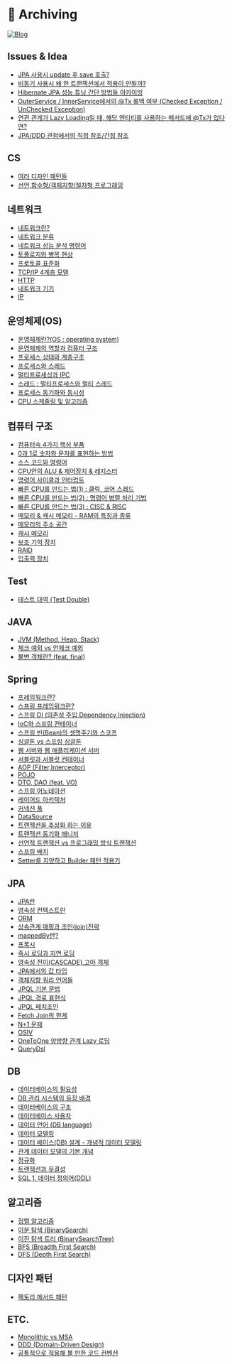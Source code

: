 # 💾 Archiving

[![Blog](https://img.shields.io/badge/Blog-Be_Water,_My_Friend-blue.svg)](https://hongseob.tistory.com)

## Issues & Idea
- [JPA 사용시 update 후 save 호출?](https://github.com/hongxeob/Archiving/blob/main/Issues/JPA%20%EC%82%AC%EC%9A%A9%EC%8B%9C%20update%20%ED%9B%84%20save%20%ED%98%B8%EC%B6%9C%3F.md)
- [비동기 사용시 왜 한 트랜잭션에서 적용이 안될까?](https://github.com/hongxeob/Archiving/blob/main/Issues/%EB%B9%84%EB%8F%99%EA%B8%B0%20%EC%82%AC%EC%9A%A9%EC%8B%9C%20%EC%99%9C%20%ED%95%9C%20%ED%8A%B8%EB%9E%9C%EC%9E%AD%EC%85%98%EC%97%90%EC%84%9C%20%EC%A0%81%EC%9A%A9%EC%9D%B4%20%EC%95%88%EB%90%A0%EA%B9%8C%3F.md)
- [Hibernate JPA 성능 튜닝 간단 방법들 아카이빙](https://github.com/hongxeob/Archiving/blob/main/Issues/Hibernate%20JPA%20%EC%84%B1%EB%8A%A5%20%ED%8A%9C%EB%8B%9D%20%EA%B0%84%EB%8B%A8%20%EB%B0%A9%EB%B2%95%EB%93%A4.md)
- [OuterService / InnerService에서의 @Tx 롤백 여부 (Checked Exception / UnChecked Exception)](https://github.com/hongxeob/Archiving/blob/main/Issues/Outer%26InnerService%EC%97%90%EC%84%9C%EC%9D%98%20%40Tx%20%EB%A1%A4%EB%B0%B1%20%EC%97%AC%EB%B6%80.md)
- [연관 관계가 Lazy Loading일 때, 해당 엔티티를 사용하는 메서드에 @Tx가 없다면?](https://github.com/hongxeob/Archiving/blob/main/Issues/%EC%97%B0%EA%B4%80%20%EA%B4%80%EA%B3%84%EA%B0%80%20Lazy%20Loading%EC%9D%BC%20%EB%95%8C%2C%20%ED%95%B4%EB%8B%B9%20%EC%97%94%ED%8B%B0%ED%8B%B0%EB%A5%BC%20%EC%82%AC%EC%9A%A9%ED%95%98%EB%8A%94%20%EB%A9%94%EC%84%9C%EB%93%9C%EC%97%90%20%40Tx%EA%B0%80%20%EC%97%86%EB%8B%A4%EB%A9%B4%3F.md)
- [JPA/DDD 관점에서의 직접 참조/간접 참조](https://github.com/hongxeob/Archiving/blob/main/Issues/JPA%2CDDD%20%EA%B4%80%EC%A0%90%EC%97%90%EC%84%9C%EC%9D%98%20%EC%A7%81%EC%A0%91%20%EC%B0%B8%EC%A1%B0%EC%99%80%20%EA%B0%84%EC%A0%91%20%EC%B0%B8%EC%A1%B0.md)

## CS
- [여러 디자인 패턴들](https://github.com/hongxeob/TIL/blob/main/CS/%EB%94%94%EC%9E%90%EC%9D%B8%20%ED%8C%A8%ED%84%B4.md)
- [선언,함수형/객체지향/절차형 프로그래밍](https://github.com/hongxeob/TIL/blob/main/CS/%ED%94%84%EB%A1%9C%EA%B7%B8%EB%9E%98%EB%B0%8D%20%ED%8C%A8%EB%9F%AC%EB%8B%A4%EC%9E%84.md)

## 네트워크
- [네트워크란?](https://github.com/hongxeob/TIL/blob/main/Network/%EB%84%A4%ED%8A%B8%EC%9B%8C%ED%81%AC%EB%9E%80%3F%20(%EC%B2%98%EB%A6%AC%EB%9F%89%2C%EC%A7%80%EC%97%B0%EC%8B%9C%EA%B0%84).md)
- [네트워크 분류](https://github.com/hongxeob/TIL/blob/main/Network/%EB%84%A4%ED%8A%B8%EC%9B%8C%ED%81%AC%20%EB%B6%84%EB%A5%98.md)
- [네트워크 성능 분석 명령어](https://github.com/hongxeob/TIL/blob/main/Network/%EB%84%A4%ED%8A%B8%EC%9B%8C%ED%81%AC%20%EC%84%B1%EB%8A%A5%20%EB%B6%84%EC%84%9D%20%EB%AA%85%EB%A0%B9%EC%96%B4.md)
- [토폴로지와 병목 현상](https://github.com/hongxeob/TIL/blob/main/Network/%EB%84%A4%ED%8A%B8%EC%9B%8C%ED%81%AC%20%ED%86%A0%ED%8F%B4%EB%A1%9C%EC%A7%80%EC%99%80%20%EB%B3%91%EB%AA%A9%20%ED%98%84%EC%83%81.md)
- [프로토콜 표준화](https://github.com/hongxeob/TIL/blob/main/Network/%EB%84%A4%ED%8A%B8%EC%9B%8C%ED%81%AC%20%ED%94%84%EB%A1%9C%ED%86%A0%EC%BD%9C%20%ED%91%9C%EC%A4%80%ED%99%94.md)
- [TCP/IP 4계층 모델](https://github.com/hongxeob/TIL/blob/main/Network/TCP_IP%204%EA%B3%84%EC%B8%B5%20%EB%AA%A8%EB%8D%B8.md)
- [HTTP](https://github.com/hongxeob/TIL/blob/main/Network/HTTP.md)
- [네트워크 기기](https://github.com/hongxeob/TIL/blob/main/Network/%EB%84%A4%ED%8A%B8%EC%9B%8C%ED%81%AC%20%EA%B8%B0%EA%B8%B0.md)
- [IP](https://github.com/hongxeob/TIL/blob/main/Network/IP.md)

## 운영체제(OS)
- [운영체제란?(OS : operating system)](https://github.com/hongxeob/TIL/blob/main/OS/%EC%9A%B4%EC%98%81%EC%B2%B4%EC%A0%9C%EB%9E%80%3F(OS%20:%20operating%20system).md)
- [운영체제의 역할과 컴퓨터 구조](https://github.com/hongxeob/TIL/blob/main/OS/%EC%9A%B4%EC%98%81%EC%B2%B4%EC%A0%9C%EC%9D%98%20%EC%97%AD%ED%95%A0%EA%B3%BC%20%EC%BB%B4%ED%93%A8%ED%84%B0%20%EA%B5%AC%EC%A1%B0.md)
- [프로세스 상태와 계층구조](https://github.com/hongxeob/TIL/blob/main/OS/%ED%94%84%EB%A1%9C%EC%84%B8%EC%8A%A4%20%EC%83%81%ED%83%9C%EC%99%80%20%EA%B3%84%EC%B8%B5%EA%B5%AC%EC%A1%B0.md)
- [프로세스와 스레드](https://github.com/hongxeob/TIL/blob/main/OS/%ED%94%84%EB%A1%9C%EC%84%B8%EC%8A%A4%EC%99%80%20%EC%8A%A4%EB%A0%88%EB%93%9C.md)
- [멀티프로세싱과 IPC](https://github.com/hongxeob/TIL/blob/main/OS/%EB%A9%80%ED%8B%B0%ED%94%84%EB%A1%9C%EC%84%B8%EC%8B%B1%EA%B3%BC%20IPC.md)
- [스레드 : 멀티프로세스와 멀티 스레드](https://github.com/hongxeob/TIL/blob/main/OS/%EC%8A%A4%EB%A0%88%EB%93%9C%20:%20%EB%A9%80%ED%8B%B0%20%ED%94%84%EB%A1%9C%EC%84%B8%EC%8A%A4%EC%99%80%20%EB%A9%80%ED%8B%B0%20%EC%8A%A4%EB%A0%88%EB%93%9C.md)
- [프로세스 동기화와 동시성](https://github.com/hongxeob/TIL/blob/main/OS/%ED%94%84%EB%A1%9C%EC%84%B8%EC%8A%A4%20%EB%8F%99%EA%B8%B0%ED%99%94%EC%99%80%20%EB%8F%99%EC%8B%9C%EC%84%B1.md)
- [CPU 스케줄링 및 알고리즘](https://github.com/hongxeob/TIL/blob/main/OS/CPU%20%EC%8A%A4%EC%BC%80%EC%A4%84%EB%A7%81%20%EB%B0%8F%20%EC%95%8C%EA%B3%A0%EB%A6%AC%EC%A6%98.md)

## 컴퓨터 구조
- [컴퓨터속 4가지 핵심 부품](https://github.com/hongxeob/TIL/blob/main/%EC%BB%B4%ED%93%A8%ED%84%B0%20%EA%B5%AC%EC%A1%B0/%EC%BB%B4%ED%93%A8%ED%84%B0%EC%86%8D%204%EA%B0%80%EC%A7%80%20%ED%95%B5%EC%8B%AC%20%EB%B6%80%ED%92%88.md)
- [0과 1로 숫자와 문자를 표현하는 방법](https://github.com/hongxeob/TIL/blob/main/%EC%BB%B4%ED%93%A8%ED%84%B0%20%EA%B5%AC%EC%A1%B0/0%EA%B3%BC%201%EB%A1%9C%20%EC%88%AB%EC%9E%90%EC%99%80%20%EB%AC%B8%EC%9E%90%EB%A5%BC%20%ED%91%9C%ED%98%84%ED%95%98%EB%8A%94%20%EB%B0%A9%EB%B2%95.md)
- [소스 코드와 명령어](https://github.com/hongxeob/TIL/blob/main/%EC%BB%B4%ED%93%A8%ED%84%B0%20%EA%B5%AC%EC%A1%B0/%EC%86%8C%EC%8A%A4%20%EC%BD%94%EB%93%9C%EC%99%80%20%EB%AA%85%EB%A0%B9%EC%96%B4.md)
- [CPU안의 ALU & 제어장치 & 레지스터](https://github.com/hongxeob/TIL/blob/main/%EC%BB%B4%ED%93%A8%ED%84%B0%20%EA%B5%AC%EC%A1%B0/CPU%EC%95%88%EC%9D%98%20ALU%20%26%20%EC%A0%9C%EC%96%B4%EC%9E%A5%EC%B9%98%20%26%20%EB%A0%88%EC%A7%80%EC%8A%A4%ED%84%B0.md)
- [명령어 사이클과 인터럽트](https://github.com/hongxeob/TIL/blob/main/%EC%BB%B4%ED%93%A8%ED%84%B0%20%EA%B5%AC%EC%A1%B0/%EB%AA%85%EB%A0%B9%EC%96%B4%20%EC%82%AC%EC%9D%B4%ED%81%B4%EA%B3%BC%20%EC%9D%B8%ED%84%B0%EB%9F%BD%ED%8A%B8.md)
- [빠른 CPU를 만드는 법(1) : 클럭, 코어,스레드](https://github.com/hongxeob/TIL/blob/main/%EC%BB%B4%ED%93%A8%ED%84%B0%20%EA%B5%AC%EC%A1%B0/%EB%B9%A0%EB%A5%B8%20CPU%EB%A5%BC%20%EB%A7%8C%EB%93%9C%EB%8A%94%20%EB%B2%95(1)%20:%20%ED%81%B4%EB%9F%AD%2C%20%EC%BD%94%EC%96%B4%2C%EC%8A%A4%EB%A0%88%EB%93%9C.md)
- [빠른 CPU를 만드는 법(2) : 명령어 병렬 처리 기법](https://github.com/hongxeob/TIL/blob/main/%EC%BB%B4%ED%93%A8%ED%84%B0%20%EA%B5%AC%EC%A1%B0/%EB%B9%A0%EB%A5%B8%20CPU%EB%A5%BC%20%EB%A7%8C%EB%93%9C%EB%8A%94%20%EB%B2%95(2)%20:%20%EB%AA%85%EB%A0%B9%EC%96%B4%20%EB%B3%91%EB%A0%AC%20%EC%B2%98%EB%A6%AC%20%EA%B8%B0%EB%B2%95.md)
- [빠른 CPU를 만드는 법(3) : CISC & RISC](https://github.com/hongxeob/TIL/blob/main/%EC%BB%B4%ED%93%A8%ED%84%B0%20%EA%B5%AC%EC%A1%B0/%EB%B9%A0%EB%A5%B8%20CPU%EB%A5%BC%20%EB%A7%8C%EB%93%9C%EB%8A%94%20%EB%B2%95(3)%20:%20CISC%20%26%20RISC.md)
- [메모리 & 캐시 메모리 - RAM의 특징과 종류](https://github.com/hongxeob/TIL/blob/main/%EC%BB%B4%ED%93%A8%ED%84%B0%20%EA%B5%AC%EC%A1%B0/%EB%A9%94%EB%AA%A8%EB%A6%AC%20%26%20%EC%BA%90%EC%8B%9C%20%EB%A9%94%EB%AA%A8%EB%A6%AC%20-%20RAM%EC%9D%98%20%ED%8A%B9%EC%A7%95%EA%B3%BC%20%EC%A2%85%EB%A5%98.md)
- [메모리의 주소 공간](https://github.com/hongxeob/TIL/blob/main/%EC%BB%B4%ED%93%A8%ED%84%B0%20%EA%B5%AC%EC%A1%B0/%EB%A9%94%EB%AA%A8%EB%A6%AC%EC%9D%98%20%EC%A3%BC%EC%86%8C%20%EA%B3%B5%EA%B0%84.md)
- [캐시 메모리](https://github.com/hongxeob/TIL/blob/main/%EC%BB%B4%ED%93%A8%ED%84%B0%20%EA%B5%AC%EC%A1%B0/%EC%BA%90%EC%8B%9C%20%EB%A9%94%EB%AA%A8%EB%A6%AC.md)
- [보조 기억 장치](https://github.com/hongxeob/TIL/blob/main/%EC%BB%B4%ED%93%A8%ED%84%B0%20%EA%B5%AC%EC%A1%B0/%EB%B3%B4%EC%A1%B0%20%EA%B8%B0%EC%96%B5%20%EC%9E%A5%EC%B9%98.md)
- [RAID](https://github.com/hongxeob/TIL/blob/main/%EC%BB%B4%ED%93%A8%ED%84%B0%20%EA%B5%AC%EC%A1%B0/RAID.md)
- [입출력 장치](https://github.com/hongxeob/TIL/blob/main/%EC%BB%B4%ED%93%A8%ED%84%B0%20%EA%B5%AC%EC%A1%B0/%EC%9E%85%EC%B6%9C%EB%A0%A5%EC%9E%A5%EC%B9%98.md)
## Test
- [테스트 대역 (Test Double)](https://github.com/hongxeob/Archiving/blob/main/Test/%ED%85%8C%EC%8A%A4%ED%8A%B8%20%EB%8C%80%EC%97%AD(Test%20Double).md)
## JAVA
- [JVM (Method, Heap, Stack)](https://github.com/hongxeob/Archiving/blob/main/JAVA/JVM%20(Method%2C%20Heap%2C%20Stack).md)
- [체크 예외 vs 언체크 예외](https://github.com/hongxeob/TIL/blob/main/JAVA/CheckedException%20VS%20UncheckedException.md)
- [불변 객체란? (feat. final)](https://github.com/hongxeob/TIL/blob/main/JAVA/%EB%B6%88%EB%B3%80%EA%B0%9D%EC%B2%B4%EB%9E%80%3F.md)

## Spring
- [프레임워크란?](https://github.com/hongxeob/TIL/blob/main/Spring/%ED%94%84%EB%A0%88%EC%9E%84%EC%9B%8C%ED%81%AC%EB%9E%80%3F.md)
- [스프링 프레임워크란?](https://github.com/hongxeob/TIL/blob/main/Spring/%EC%8A%A4%ED%94%84%EB%A7%81%20%ED%94%84%EB%A0%88%EC%9E%84%EC%9B%8C%ED%81%AC%EB%9E%80.md)
- [스프링 DI (의존성 주입,Dependency Injection)](https://github.com/hongxeob/TIL/blob/main/Spring/%EC%9D%98%EC%A1%B4%EC%84%B1%20%EC%A3%BC%EC%9E%85(Dependency%20Injection%2C%20DI).md)
- [IoC와 스프링 컨테이너](https://github.com/hongxeob/TIL/blob/main/Spring/IoC%EC%99%80%20%EC%BB%A8%ED%85%8C%EC%9D%B4%EB%84%88.md)
- [스프링 빈(Bean)의 생명주기와 스코프](https://github.com/hongxeob/TIL/blob/main/Spring/%EC%8A%A4%ED%94%84%EB%A7%81%20%EB%B9%88(Bean)%EC%9D%98%20%EC%83%9D%EB%AA%85%EC%A3%BC%EA%B8%B0%EC%99%80%20%EC%8A%A4%EC%BD%94%ED%94%84.md)
- [싱글톤 vs 스프링 싱글톤](https://github.com/hongxeob/TIL/blob/main/Spring/%EC%8B%B1%EA%B8%80%ED%86%A4%20vs%20%EC%8A%A4%ED%94%84%EB%A7%81%20%EC%8B%B1%EA%B8%80%ED%86%A4.md)
- [웹 서버와 웹 애플리케이션 서버](https://github.com/hongxeob/TIL/blob/main/Spring/%EC%9B%B9%20%EC%84%9C%EB%B2%84%EC%99%80%20%EC%9B%B9%20%EC%95%A0%ED%94%8C%EB%A6%AC%EC%BC%80%EC%9D%B4%EC%85%98%20%EC%84%9C%EB%B2%84.md)
- [서블릿과 서블릿 컨테이너](https://github.com/hongxeob/TIL/blob/main/Spring/%EC%84%9C%EB%B8%94%EB%A6%BF%EA%B3%BC%20%EC%84%9C%EB%B8%94%EB%A6%BF%20%EC%BB%A8%ED%85%8C%EC%9D%B4%EB%84%88.md)
- [AOP (Filter,Interceptor)](https://github.com/hongxeob/TIL/blob/main/Spring/AOP%20(feat.%20Filter%2C%20Interceptor).md)
- [POJO](https://github.com/hongxeob/TIL/blob/main/Spring/POJO.md)
- [DTO, DAO (feat. VO)](https://github.com/hongxeob/TIL/blob/main/Spring/DTO%2C%20DAO%20(feat.%20VO).md)
- [스프링 어노테이션](https://github.com/hongxeob/TIL/blob/main/Spring/%EC%8A%A4%ED%94%84%EB%A7%81%20%EC%96%B4%EB%85%B8%ED%85%8C%EC%9D%B4%EC%85%98.md)
- [레이어드 아키텍처](https://github.com/hongxeob/TIL/blob/main/Spring/%EB%A0%88%EC%9D%B4%EC%96%B4%EB%93%9C%20%EC%95%84%ED%82%A4%ED%85%8D%EC%B2%98.md)
- [커넥션 풀](https://github.com/hongxeob/TIL/blob/main/Spring/Connection%20Pool.md)
- [DataSource](https://github.com/hongxeob/TIL/blob/main/Spring/DataSource.md)
- [트랜잭션을 추상화 하는 이유](https://github.com/hongxeob/TIL/blob/main/Spring/%ED%8A%B8%EB%9E%9C%EC%9E%AD%EC%85%98%EC%9D%84%20%EC%B6%94%EC%83%81%ED%99%94%20%ED%95%98%EB%8A%94%20%EC%9D%B4%EC%9C%A0.md)
- [트랜잭션 동기화 매니저](https://github.com/hongxeob/TIL/blob/main/Spring/%ED%8A%B8%EB%9E%9C%EC%9E%AD%EC%85%98%20%EB%8F%99%EA%B8%B0%ED%99%94%20%EB%A7%A4%EB%8B%88%EC%A0%80.md)
- [선언적 트랜잭션 vs 프로그래밍 방식 트랜잭션](https://github.com/hongxeob/TIL/blob/main/Spring/%EC%84%A0%EC%96%B8%EC%A0%81%20%ED%8A%B8%EB%9E%9C%EC%9E%AD%EC%85%98%20vs%20%ED%94%84%EB%A1%9C%EA%B7%B8%EB%9E%98%EB%B0%8D%20%EB%B0%A9%EC%8B%9D%20%ED%8A%B8%EB%9E%9C%EC%9E%AD%EC%85%98.md)
- [스프링 배치](https://github.com/hongxeob/TIL/blob/main/Spring/%EC%8A%A4%ED%94%84%EB%A7%81%20%EB%B0%B0%EC%B9%98.md)
- [Setter를 지양하고 Builder 패턴 적용기](https://github.com/hongxeob/TIL/blob/main/Spring/Setter%EB%A5%BC%20%EC%A7%80%EC%96%91%ED%95%98%EA%B3%A0%20Builder%ED%8C%A8%ED%84%B4%20%EC%A0%81%EC%9A%A9%EA%B8%B0.md)

## JPA
- [JPA란](https://github.com/hongxeob/TIL/blob/main/JPA/JPA.md)
- [영속성 컨텍스트란](https://github.com/hongxeob/TIL/blob/main/JPA/%EC%98%81%EC%86%8D%EC%84%B1%20%EC%BB%A8%ED%85%8D%EC%8A%A4%ED%8A%B8%EB%9E%80.md)
- [ORM](https://github.com/hongxeob/TIL/blob/main/JPA/ORM.md)
- [상속관계 매핑과 조인(join)전략](https://github.com/hongxeob/TIL/blob/main/JPA/%EC%83%81%EC%86%8D%EA%B4%80%EA%B3%84%20%EB%A7%A4%ED%95%91%EA%B3%BC%20%EC%A1%B0%EC%9D%B8(join)%EC%A0%84%EB%9E%B5.md)
- [mappedBy란?](https://github.com/hongxeob/TIL/blob/main/JPA/mappedBy%EB%9E%80%3F.md)
- [프록시](https://github.com/hongxeob/TIL/blob/main/JPA/%ED%94%84%EB%A1%9D%EC%8B%9C.md)
- [즉시 로딩과 지연 로딩](https://github.com/hongxeob/TIL/blob/main/JPA/%EC%A6%89%EC%8B%9C%20%EB%A1%9C%EB%94%A9%EA%B3%BC%20%EC%A7%80%EC%97%B0%20%EB%A1%9C%EB%94%A9.md)
- [영속성 전이(CASCADE),고아 객체](https://github.com/hongxeob/TIL/blob/main/JPA/%EC%98%81%EC%86%8D%EC%84%B1%20%EC%A0%84%EC%9D%B4(CASCADE)%2C%EA%B3%A0%EC%95%84%20%EA%B0%9D%EC%B2%B4.md)
- [JPA에서의 값 타입](https://github.com/hongxeob/TIL/blob/main/JPA/JPA%EC%97%90%EC%84%9C%EC%9D%98%20%EA%B0%92%20%ED%83%80%EC%9E%85.md)
- [객체지향 쿼리 언어들](https://github.com/hongxeob/TIL/blob/main/JPA/%EA%B0%9D%EC%B2%B4%EC%A7%80%ED%96%A5%20%EC%BF%BC%EB%A6%AC%20%EC%96%B8%EC%96%B4%EB%93%A4.md)
- [JPQL 기본 문법](https://github.com/hongxeob/TIL/blob/main/JPA/JPQL%20%EA%B8%B0%EB%B3%B8%20%EB%AC%B8%EB%B2%95.md)
- [JPQL 경로 표현식](https://github.com/hongxeob/TIL/blob/main/JPA/JPQL%20%EA%B2%BD%EB%A1%9C%20%ED%91%9C%ED%98%84%EC%8B%9D.md)
- [JPQL 페치조인](https://github.com/hongxeob/TIL/blob/main/JPA/JPQL%20%ED%8E%98%EC%B9%98%EC%A1%B0%EC%9D%B8.md)
- [Fetch Join의 한계](https://github.com/hongxeob/TIL/blob/main/JPA/Fetch%20Join%EC%9D%98%20%ED%95%9C%EA%B3%84.md)
- [N+1 문제](https://github.com/hongxeob/TIL/blob/main/JPA/N%2B1%20%EB%AC%B8%EC%A0%9C.md)
- [OSIV](https://github.com/hongxeob/TIL/blob/main/JPA/OSIV.md)
- [OneToOne 양방향 관계 Lazy 로딩](https://github.com/hongxeob/TIL/blob/main/JPA/%40OneToOne%20%EC%96%91%EB%B0%A9%ED%96%A5%20%EA%B4%80%EA%B3%84%20Lazy%20%EB%A1%9C%EB%94%A9.md)
- [QueryDsl](https://github.com/hongxeob/TIL/blob/main/JPA/QueryDsl.md)
## DB
- [데이터베이스의 필요성](https://github.com/hongxeob/TIL/blob/main/DB/%EB%8D%B0%EC%9D%B4%ED%84%B0%EB%B2%A0%EC%9D%B4%EC%8A%A4%EC%9D%98%20%ED%95%84%EC%9A%94%EC%84%B1.md)
- [DB 관리 시스템의 등장 배경](https://github.com/hongxeob/TIL/blob/main/DB/DB%20%EA%B4%80%EB%A6%AC%20%EC%8B%9C%EC%8A%A4%ED%85%9C%EC%9D%98%20%EB%93%B1%EC%9E%A5%20%EB%B0%B0%EA%B2%BD.md)
- [데이터베이스의 구조](https://github.com/hongxeob/TIL/blob/main/DB/%EB%8D%B0%EC%9D%B4%ED%84%B0%EB%B2%A0%EC%9D%B4%EC%8A%A4%EC%9D%98%20%EA%B5%AC%EC%A1%B0.md)
- [데이터베이스 사용자](https://github.com/hongxeob/TIL/blob/main/DB/%EB%8D%B0%EC%9D%B4%ED%84%B0%EB%B2%A0%EC%9D%B4%EC%8A%A4%20%EC%82%AC%EC%9A%A9%EC%9E%90.md)
- [데이터 언어 (DB language)](https://github.com/hongxeob/TIL/blob/main/DB/%EB%8D%B0%EC%9D%B4%ED%84%B0%20%EC%96%B8%EC%96%B4%20(DB%20language).md)
- [데이터 모델링](https://github.com/hongxeob/TIL/blob/main/DB/%EB%8D%B0%EC%9D%B4%ED%84%B0%20%EB%AA%A8%EB%8D%B8%EB%A7%81.md)
- [데이터 베이스(DB) 설계 - 개념적 데이터 모델링](https://github.com/hongxeob/TIL/blob/main/DB/%EB%8D%B0%EC%9D%B4%ED%84%B0%20%EB%B2%A0%EC%9D%B4%EC%8A%A4(DB)%20%EC%84%A4%EA%B3%84%20-%20%EA%B0%9C%EB%85%90%EC%A0%81%20%EB%8D%B0%EC%9D%B4%ED%84%B0%20%EB%AA%A8%EB%8D%B8%EB%A7%81.md)
- [관계 데이터 모델의 기본 개념](https://github.com/hongxeob/TIL/blob/main/DB/%EA%B4%80%EA%B3%84%20%EB%8D%B0%EC%9D%B4%ED%84%B0%20%EB%AA%A8%EB%8D%B8%EC%9D%98%20%EA%B8%B0%EB%B3%B8%20%EA%B0%9C%EB%85%90.md)
- [정규화](https://hongseob.tistory.com/28)
- [트랜잭션과 무결성](https://github.com/hongxeob/TIL/blob/main/DB/%ED%8A%B8%EB%9E%9C%EC%9E%AD%EC%85%98%EA%B3%BC%20%EB%AC%B4%EA%B2%B0%EC%84%B1.md)
- [SQL 1. 데이터 정의어(DDL)](https://github.com/hongxeob/TIL/blob/main/DB/SQL%201.%20%EB%8D%B0%EC%9D%B4%ED%84%B0%20%EC%A0%95%EC%9D%98%EC%96%B4(DDL).md)
## 알고리즘
- [정렬 알고리즘](https://github.com/hongxeob/TIL/blob/main/%EC%95%8C%EA%B3%A0%EB%A6%AC%EC%A6%98/%EC%A0%95%EB%A0%AC%20%EC%95%8C%EA%B3%A0%EB%A6%AC%EC%A6%98(Sorting).md)
- [이분 탐색 (BinarySearch)](https://github.com/hongxeob/TIL/blob/main/%EC%95%8C%EA%B3%A0%EB%A6%AC%EC%A6%98/%EC%9D%B4%EB%B6%84%20%ED%83%90%EC%83%89%20(Binary%20Search).md)
- [이진 탐색 트리 (BinarySearchTree)](https://github.com/hongxeob/TIL/blob/main/%EC%95%8C%EA%B3%A0%EB%A6%AC%EC%A6%98/%EC%9D%B4%EC%A7%84%20%ED%83%90%EC%83%89%20%ED%8A%B8%EB%A6%AC%20(BinarySearchTree).md)
- [BFS (Breadth First Search)](https://github.com/hongxeob/TIL/blob/main/%EC%95%8C%EA%B3%A0%EB%A6%AC%EC%A6%98/BFS%20(Breadth%20First%20Search).md)
- [DFS (Depth First Search)](https://github.com/hongxeob/TIL/blob/main/%EC%95%8C%EA%B3%A0%EB%A6%AC%EC%A6%98/DFS%20(Depth%20First%20Search).md)
## 디자인 패턴
- [팩토리 메서드 패턴](https://github.com/hongxeob/TIL/blob/main/%EB%94%94%EC%9E%90%EC%9D%B8%20%ED%8C%A8%ED%84%B4/%ED%8C%A9%ED%86%A0%EB%A6%AC%20%ED%8C%A8%ED%84%B4.md)
## ETC.
- [Monolithic vs MSA](https://github.com/hongxeob/TIL/blob/main/ETC./Monolithic%20vs%20MSA.md)
- [DDD (Domain-Driven Design)](https://github.com/hongxeob/TIL/blob/main/ETC./DDD(Domain-Driven%20Design).md)
- [공통적으로 적용해 볼 만한 코드 컨벤션](https://github.com/hongxeob/Archiving/blob/main/ETC./Code%20Convention.md)
